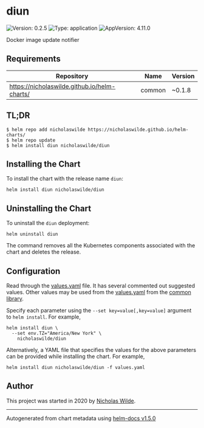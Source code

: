 # diun

![Version: 0.2.5](https://img.shields.io/badge/Version-0.2.5-informational?style=flat-square) ![Type: application](https://img.shields.io/badge/Type-application-informational?style=flat-square) ![AppVersion: 4.11.0](https://img.shields.io/badge/AppVersion-4.11.0-informational?style=flat-square)

Docker image update notifier

## Requirements

| Repository | Name | Version |
|------------|------|---------|
| https://nicholaswilde.github.io/helm-charts/ | common | ~0.1.8 |

## TL;DR
```console
$ helm repo add nicholaswilde https://nicholaswilde.github.io/helm-charts/
$ helm repo update
$ helm install diun nicholaswilde/diun
```

## Installing the Chart
To install the chart with the release name `diun`:
```console
helm install diun nicholaswilde/diun
```

## Uninstalling the Chart
To uninstall the `diun` deployment:
```console
helm uninstall diun
```
The command removes all the Kubernetes components associated with the chart and deletes the release.

## Configuration

Read through the [values.yaml](./values.yaml) file. It has several commented out suggested values.
Other values may be used from the [values.yaml](../common/values.yaml) from the [common library](../common).

Specify each parameter using the `--set key=value[,key=value]` argument to `helm install`. For example,
```console
helm install diun \
  --set env.TZ="America/New York" \
    nicholaswilde/diun
```

Alternatively, a YAML file that specifies the values for the above parameters can be provided while installing the chart.
For example,
```console
helm install diun nicholaswilde/diun -f values.yaml
```

## Author
This project was started in 2020 by [Nicholas Wilde](http://github.com/nicholaswilde).

----------------------------------------------
Autogenerated from chart metadata using [helm-docs v1.5.0](https://github.com/norwoodj/helm-docs/releases/v1.5.0)
